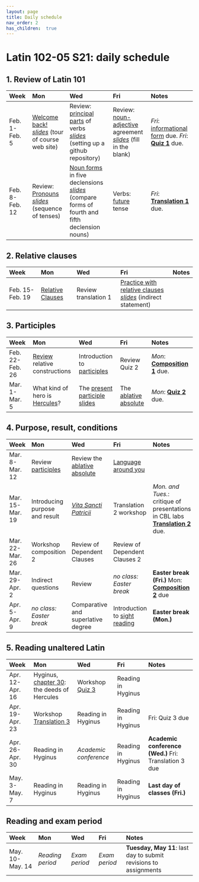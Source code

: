```yaml
---
layout: page
title: Daily schedule
nav_order: 2
has_children:  true
---
```


# Latin 102-05 S21: daily schedule


## 1. Review of Latin 101

| Week | Mon     |  Wed     |  Fri     | Notes |
| :------------- | :------------- |:------------- | :-------------| :-------------|
|Feb. 1-Feb. 5 | [Welcome back!](../assignments/welcomeback/) <br/> *[slides](../assignments/welcomeback/sitetour.pdf)* (tour of course web site) | Review: [principal parts](../assignments/verbs/) of verbs <br/> *[slides](../assignments/verbs/ghrepo.pdf)* (setting up a github repository)| Review: [noun-adjective](../assignments/substantives/)  agreement <br/> *[slides](../assignments/substantives/nounreview.pdf)* (fill in the blank) |     *Fri*: [informational form](../checklist/infoform/) due. *Fri*: [**Quiz 1**](../checklist/quiz1/) due. |
|Feb. 8-Feb. 12 | Review: [Pronouns](../assignments/pronouns/) <br/> *[slides](../assignments/pronouns/sot.pdf)* (sequence of tenses) | [Noun forms](../assignments/5declensions/) in five declensions  <br/> *[slides](../assignments/5declensions/cfdecls4-5.pdf)* (compare forms of fourth and fifth declension nouns)| Verbs: [future](../assignments/future/) tense |     *Fri*: **[Translation 1](../checklist/translation1/)** due. |


## 2. Relative clauses

| Week | Mon     |  Wed     |  Fri     | Notes |
| :------------- | :------------- |:------------- | :-------------| :-------------|
|Feb. 15-Feb. 19 | [Relative Clauses](../assignments/relative1/) | Review translation 1| [Practice with relative clauses](../assignments/relative2/)  <br/> *[slides](../assignments/relative2/indirectstatement.pdf)* (indirect statement) |      |


## 3. Participles

| Week | Mon     |  Wed     |  Fri     | Notes |
| :------------- | :------------- |:------------- | :-------------| :-------------|
|Feb. 22-Feb. 26 | [Review](../assignments/relative3/) relative constructions | Introduction to [participles](../assignments/participles1/)| Review Quiz 2 |     *Mon*: **[Composition 1](../checklist/composition1/)** due. |
|Mar. 1-Mar. 5 | What kind of hero is [Hercules](../assignments/hercules/)? | The [present participle](../assignments/presentparticiple/) <br/> [slides](../assignments/presentparticiple/absolute.pdf)| The [ablative absolute](../assignments/absolute/) |     *Mon*: **[Quiz 2](../checklist/quiz2/)** due. |


## 4. Purpose, result, conditions

| Week | Mon     |  Wed     |  Fri     | Notes |
| :------------- | :------------- |:------------- | :-------------| :-------------|
|Mar. 8-Mar. 12 | Review [participles](../assignments/wkshoptrans2/) | Review the [ablative absolute](../assignments/absolute/)| [Language around you](../assignments/walk/) |      |
|Mar. 15-Mar. 19 | Introducing purpose and result | *[Vita Sancti Patricii](../assignments/patrick/)*| Translation 2 workshop |     *Mon. and Tues.*: critique of presentations in CBL labs **[Translation 2](../checklist/translation2/)** due. |
|Mar. 22-Mar. 26 | Workshop composition 2 | Review of Dependent Clauses| Review of Dependent Clauses 2 |      |
|Mar. 29-Apr. 2 | Indirect questions | Review| *no class: Easter break* |   **Easter break (Fri.)**  Mon: **[Composition 2](../checklist/composition2/)** due |
|Apr. 5-Apr. 9 | *no class: Easter break* | Comparative and superlative degree| Introduction to [sight reading](../reading/howto/) |   **Easter break (Mon.)**   |


## 5. Reading unaltered Latin

| Week | Mon     |  Wed     |  Fri     | Notes |
| :------------- | :------------- |:------------- | :-------------| :-------------|
|Apr. 12-Apr. 16 | Hyginus, [chapter 30](../assignments/ch30b/): the deeds of Hercules | Workshop [Quiz 3](../checklist/quiz3/) | Reading in Hyginus |      |
|Apr. 19-Apr. 23 | Workshop [Translation 3](../checklist/translation3/) | Reading in Hyginus| Reading in Hyginus |     Fri: Quiz 3 due |
|Apr. 26-Apr. 30 | Reading in Hyginus | *Academic conference*| Reading in Hyginus |   **Academic conference (Wed.)**  Fri: Translation 3 due |
|May. 3-May. 7 | Reading in Hyginus | Reading in Hyginus| Reading in Hyginus |   **Last day of classes (Fri.)**   |


## Reading and exam period

| Week | Mon     |  Wed     |  Fri     | Notes |
| :------------- | :------------- |:------------- | :-------------| :-------------|
|May. 10-May. 14 | *Reading period* | *Exam period*| *Exam period* |     **Tuesday, May 11**: last day to submit revisions to assignments |

